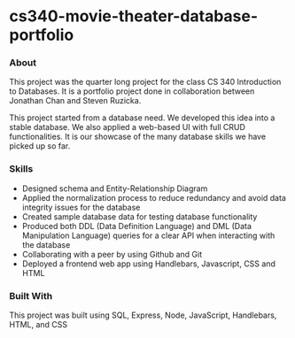 # cs340-movie-theater-database-portfolio

### About
This project was the quarter long project for the class CS 340 Introduction to Databases. It is a portfolio project done in collaboration between Jonathan Chan and Steven Ruzicka.

This project started from a database need. We developed this idea into a stable database. We also applied a web-based UI with full CRUD functionalities. It is our showcase of the many database skills we have picked up so far.

### Skills
- Designed schema and Entity-Relationship Diagram
- Applied the normalization process to reduce redundancy and avoid data integrity issues for the database
- Created sample database data for testing database functionality
- Produced both DDL (Data Definition Language) and DML (Data Manipulation Language) queries for a clear API when interacting with the database
- Collaborating with a peer by using Github and Git
- Deployed a frontend web app using Handlebars, Javascript, CSS and HTML

### Built With
This project was built using SQL, Express, Node, JavaScript, Handlebars, HTML, and CSS
